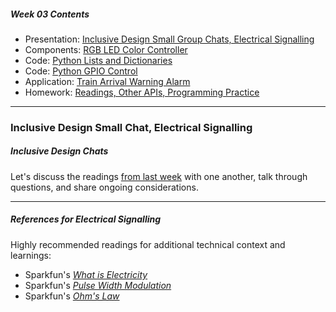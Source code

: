 ##### Week 03 Contents
- Presentation: [Inclusive Design Small Group Chats, Electrical Signalling](readme.md)
- Components: [RGB LED Color Controller](circuits.md)
- Code: [Python Lists and Dictionaries](python-lists.md)
- Code: [Python GPIO Control](python-gpio.md)
- Application: [Train Arrival Warning Alarm](application.md)
- Homework: [Readings, Other APIs, Programming Practice](homework.md)
	
-----

### Inclusive Design Small Chat, Electrical Signalling

##### Inclusive Design Chats

Let's discuss the readings [from last week](../week02/homework.md) with one another, talk through questions, and share ongoing considerations.

-----

##### References for Electrical Signalling

Highly recommended readings for additional technical context and learnings:

- Sparkfun's [*What is Electricity*](https://learn.sparkfun.com/tutorials/what-is-electricity/all)
- Sparkfun's [*Pulse Width Modulation*](https://learn.sparkfun.com/tutorials/pulse-width-modulation/all)
- Sparkfun's [*Ohm's Law*](https://learn.sparkfun.com/tutorials/voltage-current-resistance-and-ohms-law/ohms-law)